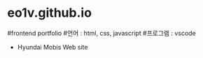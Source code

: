 # eo1v.github.io
#frontend portfolio
#언어 : html, css, javascript
#프로그램 : vscode 
- Hyundai Mobis Web site
